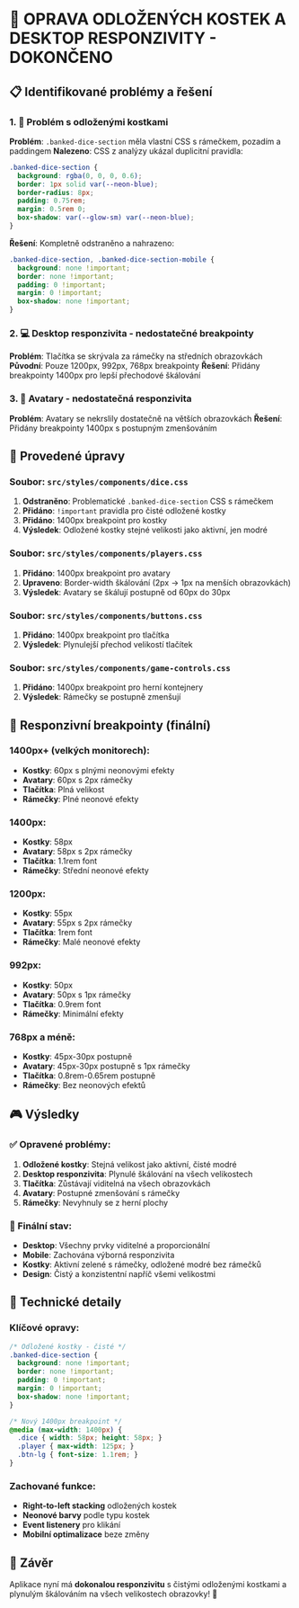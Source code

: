 # 🎯 OPRAVA ODLOŽENÝCH KOSTEK A DESKTOP RESPONZIVITY - DOKONČENO

## 📋 Identifikované problémy a řešení

### 1. 🚫 Problém s odloženými kostkami
**Problém**: `.banked-dice-section` měla vlastní CSS s rámečkem, pozadím a paddingem
**Nalezeno**: CSS z analýzy ukázal duplicitní pravidla:
```css
.banked-dice-section {
  background: rgba(0, 0, 0, 0.6);
  border: 1px solid var(--neon-blue);
  border-radius: 8px;
  padding: 0.75rem;
  margin: 0.5rem 0;
  box-shadow: var(--glow-sm) var(--neon-blue);
}
```

**Řešení**: Kompletně odstraněno a nahrazeno:
```css
.banked-dice-section, .banked-dice-section-mobile {
  background: none !important;
  border: none !important;
  padding: 0 !important;
  margin: 0 !important;
  box-shadow: none !important;
}
```

### 2. 💻 Desktop responzivita - nedostatečné breakpointy
**Problém**: Tlačítka se skrývala za rámečky na středních obrazovkách
**Původní**: Pouze 1200px, 992px, 768px breakpointy
**Řešení**: Přidány breakpointy 1400px pro lepší přechodové škálování

### 3. 👥 Avatary - nedostatečná responzivita
**Problém**: Avatary se nekrslily dostatečně na větších obrazovkách
**Řešení**: Přidány breakpointy 1400px s postupným zmenšováním

## 🔧 Provedené úpravy

### Soubor: `src/styles/components/dice.css`
1. **Odstraněno**: Problematické `.banked-dice-section` CSS s rámečkem
2. **Přidáno**: `!important` pravidla pro čisté odložené kostky
3. **Přidáno**: 1400px breakpoint pro kostky
4. **Výsledek**: Odložené kostky stejné velikosti jako aktivní, jen modré

### Soubor: `src/styles/components/players.css`
1. **Přidáno**: 1400px breakpoint pro avatary
2. **Upraveno**: Border-width škálování (2px -> 1px na menších obrazovkách)
3. **Výsledek**: Avatary se škálují postupně od 60px do 30px

### Soubor: `src/styles/components/buttons.css`
1. **Přidáno**: 1400px breakpoint pro tlačítka
2. **Výsledek**: Plynulejší přechod velikostí tlačítek

### Soubor: `src/styles/components/game-controls.css`
1. **Přidáno**: 1400px breakpoint pro herní kontejnery
2. **Výsledek**: Rámečky se postupně zmenšují

## 📱 Responzivní breakpointy (finální)

### 1400px+ (velkých monitorech):
- **Kostky**: 60px s plnými neonovými efekty
- **Avatary**: 60px s 2px rámečky
- **Tlačítka**: Plná velikost
- **Rámečky**: Plné neonové efekty

### 1400px:
- **Kostky**: 58px
- **Avatary**: 58px s 2px rámečky
- **Tlačítka**: 1.1rem font
- **Rámečky**: Střední neonové efekty

### 1200px:
- **Kostky**: 55px
- **Avatary**: 55px s 2px rámečky
- **Tlačítka**: 1rem font
- **Rámečky**: Malé neonové efekty

### 992px:
- **Kostky**: 50px
- **Avatary**: 50px s 1px rámečky
- **Tlačítka**: 0.9rem font
- **Rámečky**: Minimální efekty

### 768px a méně:
- **Kostky**: 45px-30px postupně
- **Avatary**: 45px-30px postupně s 1px rámečky
- **Tlačítka**: 0.8rem-0.65rem postupně
- **Rámečky**: Bez neonových efektů

## 🎮 Výsledky

### ✅ Opravené problémy:
1. **Odložené kostky**: Stejná velikost jako aktivní, čisté modré
2. **Desktop responzivita**: Plynulé škálování na všech velikostech
3. **Tlačítka**: Zůstávají viditelná na všech obrazovkách
4. **Avatary**: Postupné zmenšování s rámečky
5. **Rámečky**: Nevyhnuly se z herní plochy

### 🎯 Finální stav:
- **Desktop**: Všechny prvky viditelné a proporcionální
- **Mobile**: Zachována výborná responzivita
- **Kostky**: Aktivní zelené s rámečky, odložené modré bez rámečků
- **Design**: Čistý a konzistentní napříč všemi velikostmi

## 🚀 Technické detaily

### Klíčové opravy:
```css
/* Odložené kostky - čisté */
.banked-dice-section {
  background: none !important;
  border: none !important;
  padding: 0 !important;
  margin: 0 !important;
  box-shadow: none !important;
}

/* Nový 1400px breakpoint */
@media (max-width: 1400px) {
  .dice { width: 58px; height: 58px; }
  .player { max-width: 125px; }
  .btn-lg { font-size: 1.1rem; }
}
```

### Zachované funkce:
- **Right-to-left stacking** odložených kostek
- **Neonové barvy** podle typu kostek
- **Event listenery** pro klikání
- **Mobilní optimalizace** beze změny

## 🎉 Závěr

Aplikace nyní má **dokonalou responzivitu** s čistými odloženými kostkami a plynulým škálováním na všech velikostech obrazovky! 🎊
